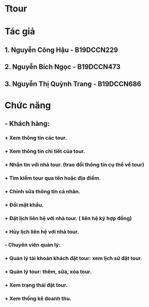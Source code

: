 # Ttour
# Tác giả
## 1.	Nguyễn Công Hậu - B19DCCN229
## 2.	Nguyễn Bích Ngọc - B19DCCN473
## 3.	Nguyễn Thị Quỳnh Trang - B19DCCN686
# Chức năng

## - Khách hàng:

### + Xem thông tin các tour.

### + Xem thông tin chi tiết của tour.

### + Nhắn tin với nhà tour. (trao đổi thông tin cụ thể về tour)

### + Tìm kiếm tour qua tên hoặc địa điểm.

### + Chỉnh sửa thông tin cá nhân.

### + Đổi mật khẩu.

### + Đặt lịch liên hệ với nhà tour. ( liên hệ ký hợp đồng)

### + Hủy lịch liên hệ với nhà tour.

### - Chuyên viên quản lý:

### + Quản lý tài khoản khách đặt tour: xem lịch sử đặt tour.

### + Quản lý tour: thêm, sửa, xóa tour.

### + Xem trạng thái đặt tour. 

### + Xem thống kê doanh thu.
